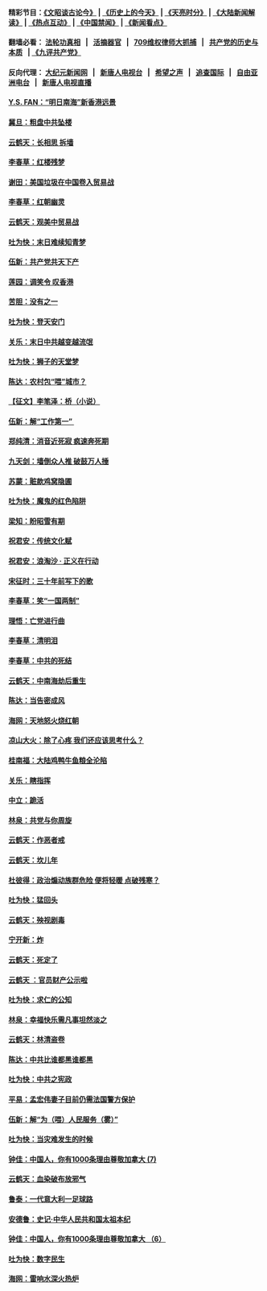 #### 精彩节目：[《文昭谈古论今》](http://134.209.198.168/wenzhao) | [《历史上的今天》](http://134.209.198.168/today-in-history) | [《天亮时分》](http://134.209.198.168/tianliang) | [《大陆新闻解读》](http://134.209.198.168/ntdtv-comedy) | [《热点互动》](http://134.209.198.168/ntdtv-rdhd)  | [《中国禁闻》](http://134.209.198.168/ntdtv-news) | [《新闻看点》](http://134.209.198.168/news-insight) 

  #### 翻墙必看： [法轮功真相](http://134.209.198.168:10000/videos/truth.html) &nbsp;&nbsp;|&nbsp;&nbsp; [活摘器官](http://134.209.198.168:10000/videos/res/Organs/) &nbsp;&nbsp;|&nbsp;&nbsp; [709维权律师大抓捕](http://134.209.198.168:10000/videos/709/) &nbsp;&nbsp;|&nbsp;&nbsp; [共产党的历史与本质](http://134.209.198.168:10000/videos/ccp.html) &nbsp;&nbsp;| [《九评共产党》](http://134.209.198.168:10000/videos/jiuping/) 

#### 反向代理： [大纪元新闻网](http://134.209.198.168:10080/) &nbsp;&nbsp;|&nbsp;&nbsp; [新唐人电视台](http://134.209.198.168:8000/) &nbsp;&nbsp;|&nbsp;&nbsp; [希望之声](http://134.209.198.168:8200/) &nbsp;&nbsp;|&nbsp;&nbsp; [追查国际](http://134.209.198.168:10010/) &nbsp;&nbsp;|&nbsp;&nbsp; [自由亚洲电台](http://134.209.198.168:9800/) &nbsp;&nbsp;|&nbsp;&nbsp; [新唐人电视直播](http://134.209.198.168/) 

#### [Y.S. FAN：“明日南海”新香港远景](../pages/nsc993/n11189809.md?t=04160815) 

#### [冀旦：粗盘中共坠楼](../pages/nsc993/n11188872.md?t=04160815) 

#### [云鹤天：长相思 拆墙](../pages/nsc993/n11187494.md?t=04160815) 

#### [李春草：红楼残梦](../pages/nsc993/n11187468.md?t=04160815) 

#### [谢田：美国垃圾在中国卷入贸易战](../pages/nsc993/n11184083.md?t=04160815) 

#### [李春草：红朝幽灵](../pages/nsc993/n11186717.md?t=04160815) 

#### [云鹤天：观美中贸易战](../pages/nsc993/n11184252.md?t=04160815) 

#### [吐为快：末日难续知青梦](../pages/nsc993/n11183957.md?t=04160815) 

#### [伍新：共产党共天下产](../pages/nsc993/n11183941.md?t=04160815) 

#### [莲园：调笑令 叹香港](../pages/nsc993/n11183930.md?t=04160815) 

#### [苦胆：没有之一](../pages/nsc993/n11183909.md?t=04160815) 

#### [吐为快：登天安门](../pages/nsc993/n11183895.md?t=04160815) 

#### [关乐：末日中共越变越流氓](../pages/nsc993/n11183026.md?t=04160815) 

#### [吐为快：狮子的天堂梦](../pages/nsc993/n11179854.md?t=04160815) 

#### [陈达：农村包“喂”城市？](../pages/nsc993/n11179736.md?t=04160815) 

#### [【征文】李笔泽：桥（小说）](../pages/nsc993/n11176272.md?t=04160815) 

#### [伍新：解“工作第一” ](../pages/nsc993/n11177502.md?t=04160815) 

#### [郑纯清：消音近死寂 疯速奔死期](../pages/nsc993/n11177476.md?t=04160815) 

#### [九天剑：墙倒众人推 破鼓万人捶](../pages/nsc993/n11177298.md?t=04160815) 

#### [苏蒙：赃款鸡窝隐圃](../pages/nsc993/n11176885.md?t=04160815) 

#### [吐为快：魔鬼的红色陷阱](../pages/nsc993/n11176784.md?t=04160815) 

#### [梁知：盼昭雪有期](../pages/nsc993/n11169958.md?t=04160815) 

#### [祝君安：传统文化赋](../pages/nsc993/n11170005.md?t=04160815) 

#### [祝君安：浪淘沙 · 正义在行动](../pages/nsc993/n11169630.md?t=04160815) 

#### [宋征时：三十年前写下的歌](../pages/nsc993/n11167464.md?t=04160815) 

#### [李春草：笑“一国两制”](../pages/nsc993/n11166464.md?t=04160815) 

#### [理悟：亡党进行曲](../pages/nsc993/n11166408.md?t=04160815) 

#### [李春草：清明泪](../pages/nsc993/n11166366.md?t=04160815) 

#### [李春草：中共的死结](../pages/nsc993/n11163899.md?t=04160815) 

#### [云鹤天：中南海劫后重生](../pages/nsc993/n11163802.md?t=04160815) 

#### [陈达：当告密成风](../pages/nsc993/n11163785.md?t=04160815) 

#### [海网：天地怒火烧红朝](../pages/nsc993/n11163149.md?t=04160815) 

#### [凉山大火：除了心疼 我们还应该思考什么？](../pages/nsc993/n11162968.md?t=04160815) 

#### [桂南福：大陆鸡鸭牛鱼粮全沦陷](../pages/nsc993/n11161942.md?t=04160815) 

#### [关乐：瞎指挥](../pages/nsc993/n11161140.md?t=04160815) 

#### [中立：跪活](../pages/nsc993/n11161075.md?t=04160815) 

#### [林泉：共党与你周旋](../pages/nsc993/n11158672.md?t=04160815) 

#### [云鹤天：作恶者戒](../pages/nsc993/n11158396.md?t=04160815) 

#### [云鹤天：坎儿年](../pages/nsc993/n11156420.md?t=04160815) 

#### [杜彼得：政治煽动族群危险 便将轻暖 点破残寒？](../pages/nsc993/n11154799.md?t=04160815) 

#### [吐为快：猛回头](../pages/nsc993/n11154119.md?t=04160815) 

#### [云鹤天：殃视剧毒](../pages/nsc993/n11153926.md?t=04160815) 

#### [宁开新：炸](../pages/nsc993/n11153651.md?t=04160815) 

#### [云鹤天：死定了](../pages/nsc993/n11153641.md?t=04160815) 

#### [云鹤天 ：官员财产公示啦](../pages/nsc993/n11152115.md?t=04160815) 

#### [吐为快：求仁的公知](../pages/nsc993/n11151976.md?t=04160815) 

#### [林泉：幸福快乐需凡事坦然淡之](../pages/nsc993/n11151970.md?t=04160815) 

#### [云鹤天：林清盗卷](../pages/nsc993/n11150451.md?t=04160815) 

#### [陈达：中共比谁都黑谁都黑](../pages/nsc993/n11147658.md?t=04160815) 

#### [吐为快：中共之宪政](../pages/nsc993/n11147635.md?t=04160815) 

#### [平易：孟宏伟妻子目前仍需法国警方保护](../pages/nsc993/n11144802.md?t=04160815) 

#### [伍新：解“为（喂）人民服务（雾）”](../pages/nsc993/n11144605.md?t=04160815) 

#### [吐为快：当灾难发生的时候](../pages/nsc993/n11142428.md?t=04160815) 

#### [钟佳：中国人，你有1000条理由尊敬加拿大  (7)](../pages/nsc993/n11132433.md?t=04160815) 

#### [云鹤天：血染破布放邪气](../pages/nsc993/n11141988.md?t=04160815) 

#### [鲁泰：一代意大利一足球路](../pages/nsc993/n11141934.md?t=04160815) 

#### [安德鲁：史记·中华人民共和国太祖本纪](../pages/nsc993/n11141792.md?t=04160815) 

#### [钟佳：中国人，你有1000条理由尊敬加拿大 （6）](../pages/nsc993/n11128314.md?t=04160815) 

#### [吐为快：数字民生](../pages/nsc993/n11139755.md?t=04160815) 

#### [海网：雷响水深火热炉](../pages/nsc993/n11139261.md?t=04160815) 

